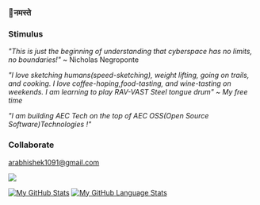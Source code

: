 ### 🙏नमस्ते 

###  Stimulus

_"This is just the beginning of understanding that cyberspace has no limits, no boundaries!"_ ~ Nicholas Negroponte 

*"I love sketching humans(speed-sketching), weight lifting, going on trails, and cooking. I love coffee-hoping,food-tasting, and wine-tasting on weekends. I am learning to play RAV-VAST Steel tongue drum" ~ My free time*

*"I am building AEC Tech on the top of AEC OSS(Open Source Software)Technologies !"* 

###  Collaborate
arabhishek1091@gmail.com  

![](https://komarev.com/ghpvc/?username=InquisitiveAS&color=brightgreen&style=for-the-badge&label=PROFILE+VIEWS)

[![My GitHub Stats](https://github-readme-stats.vercel.app/api/?username=InquisitiveAS&count_private=true&theme=tokyonight&showicons=true)]() [![My GitHub Language Stats](https://github-readme-stats.vercel.app/api/top-langs/?username=InquisitiveAS&langs_count=5&theme=tokyonight)]()




